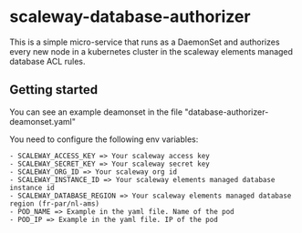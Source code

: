 # scaleway-database-authorizer

This is a simple micro-service that runs as a DaemonSet and authorizes every new node in a kubernetes cluster in the scaleway elements managed database ACL rules.

## Getting started

You can see an example deamonset in the file "database-authorizer-deamonset.yaml"

You need to configure the following env variables:

    - SCALEWAY_ACCESS_KEY => Your scaleway access key
    - SCALEWAY_SECRET_KEY => Your scaleway secret key
    - SCALEWAY_ORG_ID => Your scaleway org id
    - SCALEWAY_INSTANCE_ID => Your scaleway elements managed database instance id
    - SCALEWAY_DATABASE_REGION => Your scaleway elements managed database region (fr-par/nl-ams)
    - POD_NAME => Example in the yaml file. Name of the pod
    - POD_IP => Example in the yaml file. IP of the pod
